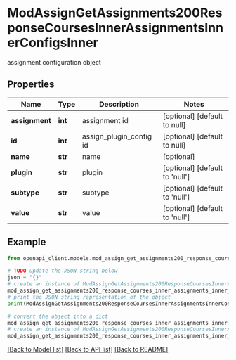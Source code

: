 # ModAssignGetAssignments200ResponseCoursesInnerAssignmentsInnerConfigsInner

assignment configuration object

## Properties

Name | Type | Description | Notes
------------ | ------------- | ------------- | -------------
**assignment** | **int** | assignment id | [optional] [default to null]
**id** | **int** | assign_plugin_config id | [optional] [default to null]
**name** | **str** | name | [optional] 
**plugin** | **str** | plugin | [optional] [default to 'null']
**subtype** | **str** | subtype | [optional] [default to 'null']
**value** | **str** | value | [optional] [default to 'null']

## Example

```python
from openapi_client.models.mod_assign_get_assignments200_response_courses_inner_assignments_inner_configs_inner import ModAssignGetAssignments200ResponseCoursesInnerAssignmentsInnerConfigsInner

# TODO update the JSON string below
json = "{}"
# create an instance of ModAssignGetAssignments200ResponseCoursesInnerAssignmentsInnerConfigsInner from a JSON string
mod_assign_get_assignments200_response_courses_inner_assignments_inner_configs_inner_instance = ModAssignGetAssignments200ResponseCoursesInnerAssignmentsInnerConfigsInner.from_json(json)
# print the JSON string representation of the object
print(ModAssignGetAssignments200ResponseCoursesInnerAssignmentsInnerConfigsInner.to_json())

# convert the object into a dict
mod_assign_get_assignments200_response_courses_inner_assignments_inner_configs_inner_dict = mod_assign_get_assignments200_response_courses_inner_assignments_inner_configs_inner_instance.to_dict()
# create an instance of ModAssignGetAssignments200ResponseCoursesInnerAssignmentsInnerConfigsInner from a dict
mod_assign_get_assignments200_response_courses_inner_assignments_inner_configs_inner_from_dict = ModAssignGetAssignments200ResponseCoursesInnerAssignmentsInnerConfigsInner.from_dict(mod_assign_get_assignments200_response_courses_inner_assignments_inner_configs_inner_dict)
```
[[Back to Model list]](../README.md#documentation-for-models) [[Back to API list]](../README.md#documentation-for-api-endpoints) [[Back to README]](../README.md)


